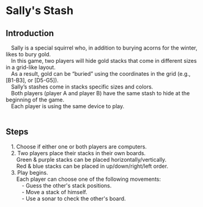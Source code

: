 # Sally's Stash
## Introduction
&emsp;Sally is a special squirrel who, in addition to burying acorns for the winter, likes to bury gold.<br>
&emsp;In this game, two players will hide gold stacks that come in different sizes in a grid-like layout.<br>
&emsp;As a result, gold can be “buried” using the coordinates in the grid (e.g., [B1-B3], or [D5-G5]).<br>
&emsp;Sally’s stashes come in stacks specific sizes and colors.<br>
&emsp;Both players (player A and player B) have the same stash to hide at the beginning of the game.<br>
&emsp;Each player is using the same device to play.<br>
<br>
## Steps
&emsp;1. Choose if either one or both players are computers.<br>
&emsp;2. Two players place their stacks in their own boards.<br>
&emsp;&emsp;Green & purple stacks can be placed horizontally/vertically.<br>
&emsp;&emsp;Red & blue stacks can be placed in up/down/right/left order.<br>
&emsp;3. Play begins.<br>
&emsp;&emsp;Each player can choose one of the following movements:<br>
&emsp;&emsp;&emsp;- Guess the other's stack positions.<br>
&emsp;&emsp;&emsp;- Move a stack of himself.<br>
&emsp;&emsp;&emsp;- Use a sonar to check the other's board.<br>
